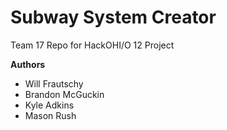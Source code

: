 # Subway System Creator
 Team 17 Repo for HackOHI/O 12 Project

<b>Authors</b>
<ul>
    <li>Will Frautschy</li>
    <li>Brandon McGuckin</li>
    <li>Kyle Adkins</li>
    <li>Mason Rush</li>
</ul>
